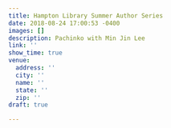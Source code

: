 ```yaml
---
title: Hampton Library Summer Author Series
date: 2018-08-24 17:00:53 -0400
images: []
description: Pachinko with Min Jin Lee
link: ''
show_time: true
venue:
  address: ''
  city: ''
  name: ''
  state: ''
  zip: ''
draft: true

---
```

